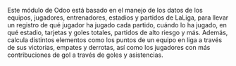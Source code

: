 Este módulo de Odoo está basado en el manejo de los datos de los equipos, jugadores, entrenadores, estadios y partidos de LaLiga, para llevar un registro de qué jugador ha jugado cada partido, cuándo lo ha jugado, en qué estadio, tarjetas y goles totales, partidos de alto riesgo y más. 
Además, calcula distintos elementos como los puntos de un equipo en liga a través de sus victorias, empates y derrotas, así como los jugadores con más contribuciones de gol a través de goles y asistencias.
